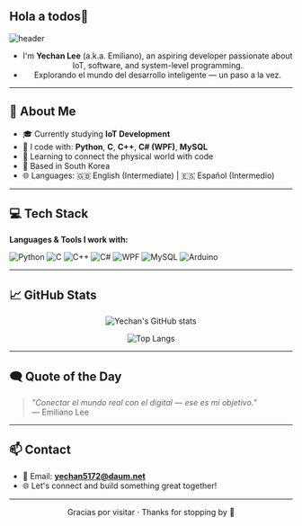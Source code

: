 ## Hola a todos👋
<!-- Header 코드 -->
![header](https://capsule-render.vercel.app/api?type=venom&color=auto&height=300&section=header&text=Bienvenido%20a%20mi%20GitHub%20🧑‍💻&fontSize=40)

<div align="center">
  
- I'm **Yechan Lee** (a.k.a. Emiliano), an aspiring developer passionate about IoT, software, and system-level programming.  
- Explorando el mundo del desarrollo inteligente — un paso a la vez.

</div>

---

## 🧠 About Me

- 🎓 Currently studying **IoT Development**
- 🔧 I code with: **Python**, **C**, **C++**, **C# (WPF)**, **MySQL**
- 🌱 Learning to connect the physical world with code
- 📍 Based in South Korea  
- 🌐 Languages: 🇬🇧 English (Intermediate) | 🇪🇸 Español (Intermedio)

---

## 💻 Tech Stack

**Languages & Tools I work with:**

![Python](https://img.shields.io/badge/Python-3776AB?style=flat&logo=python&logoColor=white)
![C](https://img.shields.io/badge/C-00599C?style=flat&logo=c&logoColor=white)
![C++](https://img.shields.io/badge/C++-00599C?style=flat&logo=cplusplus&logoColor=white)
![C#](https://img.shields.io/badge/C%23-239120?style=flat&logo=csharp&logoColor=white)
![WPF](https://img.shields.io/badge/WPF-5C2D91?style=flat&logo=windows&logoColor=white)
![MySQL](https://img.shields.io/badge/MySQL-4479A1?style=flat&logo=mysql&logoColor=white)
![Arduino](https://img.shields.io/badge/Arduino-00979D?style=flat&logo=arduino&logoColor=white)

---

## 📈 GitHub Stats

<div align="center">

![Yechan's GitHub stats](https://github-readme-stats.vercel.app/api?username=yechan5172&show_icons=true&theme=tokyonight)

![Top Langs](https://github-readme-stats.vercel.app/api/top-langs/?username=yechan5172&layout=compact&theme=tokyonight)

</div>

---

## 🗨️ Quote of the Day

> _"Conectar el mundo real con el digital — ese es mi objetivo."_  
> — Emiliano Lee

---

## 📫 Contact

- 📧 Email: **yechan5172@daum.net**
- 🌐 Let's connect and build something great together!

---

<p align="center">
  Gracias por visitar · Thanks for stopping by 🙌  
</p>

<!--
**emilianolee/emilianolee** is a ✨ _special_ ✨ repository because its `README.md` (this file) appears on your GitHub profile.

Here are some ideas to get you started:

- 🔭 I’m currently working on ...
- 🌱 I’m currently learning ...
- 👯 I’m looking to collaborate on ...
- 🤔 I’m looking for help with ...
- 💬 Ask me about ...
- 📫 How to reach me: ...
- 😄 Pronouns: ...
- ⚡ Fun fact: ...
-->
